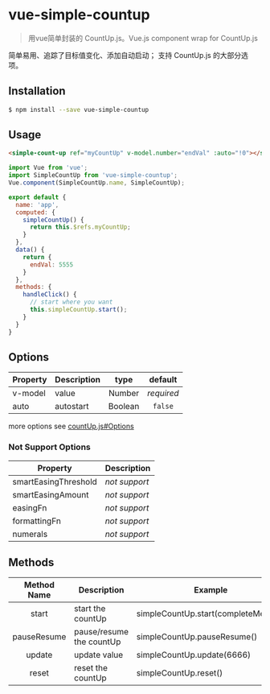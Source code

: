 # vue-simple-countup

> 用vue简单封装的 CountUp.js。Vue.js component wrap for CountUp.js

简单易用、追踪了目标值变化、添加自动启动；
支持 CountUp.js 的大部分选项。

## Installation

```bash
$ npm install --save vue-simple-countup
```

## Usage

```html
<simple-count-up ref="myCountUp" v-model.number="endVal" :auto="!0"></simple-count-up>
```

```javascript
import Vue from 'vue';
import SimpleCountUp from 'vue-simple-countup';
Vue.component(SimpleCountUp.name, SimpleCountUp);

export default {
  name: 'app',
  computed: {
    simpleCountUp() {
      return this.$refs.myCountUp;
    }
  },
  data() {
    return {
      endVal: 5555
    }
  },
  methods: {
    handleClick() {
      // start where you want
      this.simpleCountUp.start();
    }
  }
}
```

## Options
| Property | Description | type |	default	|
| -----------------  | ---------------- | :--------: | :----------: |
| v-model | value | Number | *required* |
| auto | autostart | Boolean | `false` |

more options see [countUp.js#Options](https://github.com/inorganik/countUp.js#Options) 

### Not Support Options
| Property | Description |
| -----------------  | ---------------- |
| smartEasingThreshold | *not support* |
| smartEasingAmount | *not support* |
| easingFn | *not support* |
| formattingFn | *not support* |
| numerals | *not support* |

## Methods
| Method Name | Description | Example |
| :--------: | ----- | ----- |
| start | start the countUp | simpleCountUp.start(completeMethod) |
| pauseResume | pause/resume the countUp | simpleCountUp.pauseResume() |
| update | update value | simpleCountUp.update(6666) |
| reset | reset the countUp | simpleCountUp.reset() |
